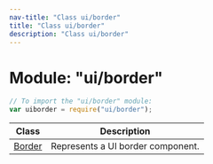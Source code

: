 ```yaml
---
nav-title: "Class ui/border"
title: "Class ui/border"
description: "Class ui/border"
---
```

# Module: "ui/border"

``` JavaScript
// To import the "ui/border" module:
var uiborder = require("ui/border");
```

Class | Description
------|------------
[Border](../../ui/border/Border.md) | Represents a UI border component.